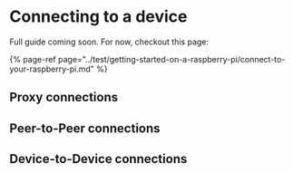 # Connecting to a device

Full guide coming soon. For now, checkout this page:

{% page-ref page="../test/getting-started-on-a-raspberry-pi/connect-to-your-raspberry-pi.md" %}

## Proxy connections



## Peer-to-Peer connections



## Device-to-Device connections

